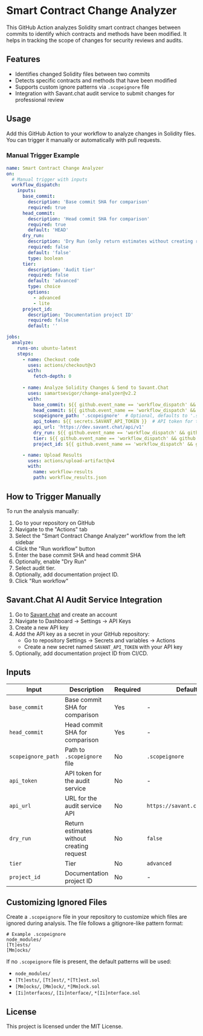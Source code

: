 # Smart Contract Change Analyzer

This GitHub Action analyzes Solidity smart contract changes between commits to identify which contracts and methods have been modified. It helps in tracking the scope of changes for security reviews and audits.

## Features

- Identifies changed Solidity files between two commits
- Detects specific contracts and methods that have been modified
- Supports custom ignore patterns via `.scopeignore` file
- Integration with Savant.chat audit service to submit changes for professional review

## Usage

Add this GitHub Action to your workflow to analyze changes in Solidity files. You can trigger it manually or automatically with pull requests.

### Manual Trigger Example

```yaml
name: Smart Contract Change Analyzer
on:
  # Manual trigger with inputs
  workflow_dispatch:
    inputs:
      base_commit:
        description: 'Base commit SHA for comparison'
        required: true
      head_commit:
        description: 'Head commit SHA for comparison'
        required: true
        default: 'HEAD'
      dry_run:
        description: 'Dry Run (only return estimates without creating request)'
        required: false
        default: 'false'
        type: boolean
      tier:
        description: 'Audit tier'
        required: false
        default: 'advanced'
        type: choice
        options:
          - advanced
          - lite
      project_id:
        description: 'Documentation project ID'
        required: false
        default: ''

jobs:
  analyze:
    runs-on: ubuntu-latest
    steps:
      - name: Checkout code
        uses: actions/checkout@v3
        with:
          fetch-depth: 0
      
      - name: Analyze Solidity Changes & Send to Savant.Chat
        uses: samartsevigor/change-analyzer@v2.2
        with:
          base_commit: ${{ github.event_name == 'workflow_dispatch' && github.event.inputs.base_commit || github.event_name == 'push' && github.event.before || github.event.pull_request.base.sha }}
          head_commit: ${{ github.event_name == 'workflow_dispatch' && github.event.inputs.head_commit || github.event_name == 'push' && github.sha || github.event.pull_request.head.sha }}
          scopeignore_path: '.scopeignore'  # Optional, defaults to '.scopeignore'
          api_token: ${{ secrets.SAVANT_API_TOKEN }}  # API token for the audit service
          api_url: 'https://dev.savant.chat/api/v1'
          dry_run: ${{ github.event_name == 'workflow_dispatch' && github.event.inputs.dry_run || 'false' }}
          tier: ${{ github.event_name == 'workflow_dispatch' && github.event.inputs.tier || 'advanced' }}
          project_id: ${{ github.event_name == 'workflow_dispatch' && github.event.inputs.project_id || '' }}

      - name: Upload Results
        uses: actions/upload-artifact@v4
        with:
          name: workflow-results
          path: workflow_results.json 
```

## How to Trigger Manually

To run the analysis manually:

1. Go to your repository on GitHub
2. Navigate to the "Actions" tab
3. Select the "Smart Contract Change Analyzer" workflow from the left sidebar
4. Click the "Run workflow" button
5. Enter the base commit SHA and head commit SHA
6. Optionally, enable "Dry Run"
7. Select audit tier.
8. Optionally, add documentation project ID.
9. Click "Run workflow"

## Savant.Chat AI Audit Service Integration

1. Go to [Savant.chat](https://savant.chat) and create an account
2. Navigate to Dashboard → Settings → API Keys
3. Create a new API key
4. Add the API key as a secret in your GitHub repository:
   - Go to repository Settings → Secrets and variables → Actions
   - Create a new secret named `SAVANT_API_TOKEN` with your API key
5. Optionally, add documentation project ID from CI/CD.

## Inputs

| Input | Description | Required | Default |
|-------|-------------|----------|---------|
| `base_commit` | Base commit SHA for comparison | Yes | - |
| `head_commit` | Head commit SHA for comparison | Yes | - |
| `scopeignore_path` | Path to `.scopeignore` file | No | `.scopeignore` |
| `api_token` | API token for the audit service | No | - |
| `api_url` | URL for the audit service API | No | `https://savant.chat/api/v1` |
| `dry_run` | Return estimates without creating request | No | `false` |
| `tier` | Tier | No | `advanced` |
| `project_id` | Documentation project ID | No | - |

## Customizing Ignored Files

Create a `.scopeignore` file in your repository to customize which files are ignored during analysis. The file follows a gitignore-like pattern format:

```
# Example .scopeignore
node_modules/
[Tt]ests/
[Mm]ocks/
```

If no `.scopeignore` file is present, the default patterns will be used:

- `node_modules/`
- `[Tt]ests/`, `[Tt]est/`, `*[Tt]est.sol`
- `[Mm]ocks/`, `[Mm]ock/`, `*[Mm]ock.sol`
- `[Ii]nterfaces/`, `[Ii]nterface/`, `*[Ii]nterface.sol`

## License

This project is licensed under the MIT License. 